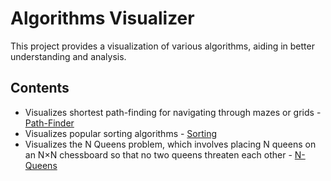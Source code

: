 # Algorithms Visualizer

This project provides a visualization of various algorithms, aiding in better understanding and analysis.

## Contents

- Visualizes shortest path-finding for navigating through mazes or grids - [Path-Finder](https://srikanth-algo-visualizer.netlify.app/#/path-finding)
- Visualizes popular sorting algorithms - [Sorting](https://srikanth-sorting-visualizer.netlify.app/)
- Visualizes the N Queens problem, which involves placing N queens on an N×N chessboard so that no two queens threaten each other - [N-Queens](https://srikanth-algo-visualizer.netlify.app/#/nqueens)


